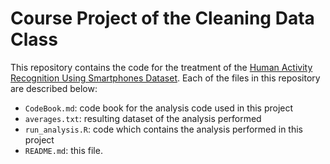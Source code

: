 # Course Project of the Cleaning Data Class

This repository contains the code for the treatment of the [Human Activity Recognition Using Smartphones Dataset](http://archive.ics.uci.edu/ml/datasets/Human+Activity+Recognition+Using+Smartphones#). Each of the files in this repository are described below:

* `CodeBook.md`: code book for the analysis code used in this project
* `averages.txt`: resulting dataset of the analysis performed
* `run_analysis.R`: code which contains the analysis performed in this project
* `README.md`: this file.